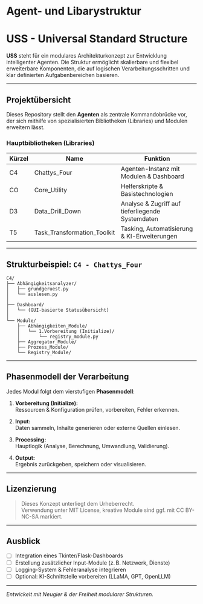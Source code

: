 # Agent- und Libarystruktur

# USS - Universal Standard Structure

**USS** steht für ein modulares Architekturkonzept zur Entwicklung intelligenter Agenten. Die Struktur ermöglicht skalierbare und flexibel erweiterbare Komponenten, die auf logischen Verarbeitungsschritten und klar definierten Aufgabenbereichen basieren.

---

## Projektübersicht

Dieses Repository stellt den **Agenten** als zentrale Kommandobrücke vor, der sich mithilfe von spezialisierten Bibliotheken (Libraries) und Modulen erweitern lässt.

### Hauptbibliotheken (Libraries)

| Kürzel | Name                        | Funktion                                               |
|--------|-----------------------------|--------------------------------------------------------|
| C4     | Chattys_Four                | Agenten-Instanz mit Modulen & Dashboard                |
| CO     | Core_Utility                | Helferskripte & Basistechnologien                      |
| D3     | Data_Drill_Down             | Analyse & Zugriff auf tieferliegende Systemdaten       |
| T5     | Task_Transformation_Toolkit | Tasking, Automatisierung & KI-Erweiterungen            |

---

## Strukturbeispiel: `C4 - Chattys_Four`

```plaintext
C4/
├── Abhängigkeitsanalyzer/
│   ├── grundgeruest.py
│   └── auslesen.py
│
├── Dashboard/
│   └── (GUI-basierte Statusübersicht)
│
└── Module/
    ├── Abhängigkeiten_Module/
    │   └── 1.Vorbereitung (Initialize)/
    │       └── registry_module.py
    ├── Aggregator_Module/
    ├── Prozess_Module/
    └── Registry_Module/
```

---

## Phasenmodell der Verarbeitung

Jedes Modul folgt dem vierstufigen **Phasenmodell**:

1. **Vorbereitung (Initialize):**  
   Ressourcen & Konfiguration prüfen, vorbereiten, Fehler erkennen.

2. **Input:**  
   Daten sammeln, Inhalte generieren oder externe Quellen einlesen.

3. **Processing:**  
   Hauptlogik (Analyse, Berechnung, Umwandlung, Validierung).

4. **Output:**  
   Ergebnis zurückgeben, speichern oder visualisieren.

---

## Lizenzierung

> Dieses Konzept unterliegt dem Urheberrecht.  
> Verwendung unter MIT License, kreative Module sind ggf. mit CC BY-NC-SA markiert.

---

## Ausblick

- [ ] Integration eines Tkinter/Flask-Dashboards  
- [ ] Erstellung zusätzlicher Input-Module (z. B. Netzwerk, Dienste)  
- [ ] Logging-System & Fehleranalyse integrieren  
- [ ] Optional: KI-Schnittstelle vorbereiten (LLaMA, GPT, OpenLLM)

---

*Entwickelt mit Neugier & der Freiheit modularer Strukturen.*
